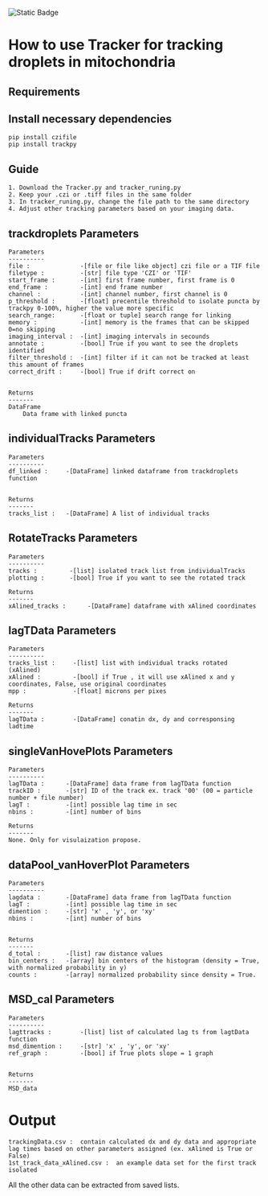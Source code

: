 ![Static Badge](https://img.shields.io/badge/mt_drop_Tracker-1.0-green)
# How to use Tracker for tracking droplets in mitochondria

## Requirements 
## Install necessary dependencies 
    pip install czifile
    pip install trackpy

## Guide
    1. Download the Tracker.py and tracker_runing.py   
    2. Keep your .czi or .tiff files in the same folder   
    3. In tracker_runing.py, change the file path to the same directory 
    4. Adjust other tracking parameters based on your imaging data.  

## trackdroplets Parameters 
        
    Parameters
    ----------
    file :              -[file or file like object] czi file or a TIF file
    filetype :          -[str] file type 'CZI' or 'TIF' 
    start_frame :       -[int] first frame number, first frame is 0
    end_frame :         -[int] end frame number
    channel :           -[int] channel number, first channel is 0        
    p_threshold :       -[float] precentile threshold to isolate puncta by trackpy 0-100%, higher the value more specific
    search_range:       -[float or tuple] search range for linking   
    memory :            -[int] memory is the frames that can be skipped 0=no skipping     
    imaging_interval :  -[int] imaging intervals in secounds     
    annotate :          -[bool] True if you want to see the droplets identified      
    filter_threshold :  -[int] filter if it can not be tracked at least this amount of frames    
    correct_drift :     -[bool] True if drift correct on
        

    Returns
    -------
    DataFrame
        Data frame with linked puncta
## individualTracks Parameters 
    Parameters
    ----------
    df_linked :     -[DataFrame] linked dataframe from trackdroplets function
    
            
    Returns
    -------
    tracks_list :   -[DataFrame] A list of individual tracks 

## RotateTracks Parameters
    Parameters
    ----------
    tracks :         -[list] isolated track list from individualTracks       
    plotting :       -[bool] True if you want to see the rotated track
               
    Returns
    -------
    xAlined_tracks :      -[DataFrame] dataframe with xAlined coordinates
## lagTData Parameters  
    Parameters
    ----------
    tracks_list :     -[list] list with individual tracks rotated (xAlined)
    xAlined :         -[bool] if True , it will use xAlined x and y coordinates, False, use original coordinates
    mpp :             -[float] microns per pixes

    Returns
    -------
    lagTData :        -[DataFrame] conatin dx, dy and corresponsing ladtime

## singleVanHovePlots Parameters
    Parameters
    ----------
    lagTData :      -[DataFrame] data frame from lagTData function
    trackID :       -[str] ID of the track ex. track '00' (00 = particle number + file number)
    lagT :          -[int] possible lag time in sec
    nbins :         -[int] number of bins 
   
    Returns
    -------
    None. Only for visulaization propose. 

## dataPool_vanHoverPlot Parameters
    Parameters
    ----------
    lagdata :       -[DataFrame] data frame from lagTData function
    lagT :          -[int] possible lag time in sec
    dimention :     -[str] 'x' , 'y', or 'xy'
    nbins :         -[int] number of bins 
       

    Returns
    -------
    d_total :       -[list] raw distance values  
    bin_centers :   -[array] bin centers of the histogram (density = True, with normalized probability in y)
    counts :        -[array] normalized probability since density = True.


## MSD_cal Parameters 
    Parameters
    ----------
    lagttracks :        -[list] list of calculated lag ts from lagtData function 
    msd_dimention :     -[str] 'x' , 'y', or 'xy'
    ref_graph :         -[bool] if True plots slope = 1 graph
        
    
    Returns
    -------
    MSD_data 



# Output
    trackingData.csv :  contain calculated dx and dy data and appropriate lag times based on other parameters assigned (ex. xAlined is True or False)   
    1st_track_data_xAlined.csv :  an example data set for the first track isolated   

All the other data can be extracted from saved lists.

